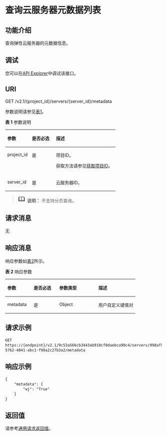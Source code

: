 # 查询云服务器元数据列表<a name="ecs_03_1004"></a>

## 功能介绍<a name="zh-cn_topic_0057973165_section15255933"></a>

查询弹性云服务器的元数据信息。

## 调试<a name="section926243314015"></a>

您可以在[API Explorer](https://apiexplorer.developer.huaweicloud.com/apiexplorer/doc?product=ECS&api=NovaShowServerMetadata)中调试该接口。

## URI<a name="zh-cn_topic_0057973165_section3085673"></a>

GET /v2.1/\{project\_id\}/servers/\{server\_id\}/metadata

参数说明请参见[表1](#zh-cn_topic_0057973165_table32475667)。

**表 1**  参数说明

<a name="zh-cn_topic_0057973165_table32475667"></a>
<table><thead align="left"><tr id="zh-cn_topic_0057973165_row44937496"><th class="cellrowborder" valign="top" width="22.24%" id="mcps1.2.4.1.1"><p id="p5187119"><a name="p5187119"></a><a name="p5187119"></a>参数</p>
</th>
<th class="cellrowborder" valign="top" width="21.87%" id="mcps1.2.4.1.2"><p id="p17503500"><a name="p17503500"></a><a name="p17503500"></a>是否必选</p>
</th>
<th class="cellrowborder" valign="top" width="55.88999999999999%" id="mcps1.2.4.1.3"><p id="p8497414"><a name="p8497414"></a><a name="p8497414"></a>描述</p>
</th>
</tr>
</thead>
<tbody><tr id="zh-cn_topic_0057973165_row1664874"><td class="cellrowborder" valign="top" width="22.24%" headers="mcps1.2.4.1.1 "><p id="zh-cn_topic_0057973165_p637140"><a name="zh-cn_topic_0057973165_p637140"></a><a name="zh-cn_topic_0057973165_p637140"></a>project_id</p>
</td>
<td class="cellrowborder" valign="top" width="21.87%" headers="mcps1.2.4.1.2 "><p id="zh-cn_topic_0057973165_p51608407"><a name="zh-cn_topic_0057973165_p51608407"></a><a name="zh-cn_topic_0057973165_p51608407"></a>是</p>
</td>
<td class="cellrowborder" valign="top" width="55.88999999999999%" headers="mcps1.2.4.1.3 "><p id="p37593705"><a name="p37593705"></a><a name="p37593705"></a>项目ID。</p>
<p id="p1180512217438"><a name="p1180512217438"></a><a name="p1180512217438"></a>获取方法请参见<a href="获取项目ID.md">获取项目ID</a>。</p>
</td>
</tr>
<tr id="zh-cn_topic_0057973165_row41565035"><td class="cellrowborder" valign="top" width="22.24%" headers="mcps1.2.4.1.1 "><p id="zh-cn_topic_0057973165_p11324657"><a name="zh-cn_topic_0057973165_p11324657"></a><a name="zh-cn_topic_0057973165_p11324657"></a>server_id</p>
</td>
<td class="cellrowborder" valign="top" width="21.87%" headers="mcps1.2.4.1.2 "><p id="zh-cn_topic_0057973165_p44882061"><a name="zh-cn_topic_0057973165_p44882061"></a><a name="zh-cn_topic_0057973165_p44882061"></a>是</p>
</td>
<td class="cellrowborder" valign="top" width="55.88999999999999%" headers="mcps1.2.4.1.3 "><p id="zh-cn_topic_0057973165_p11568292"><a name="zh-cn_topic_0057973165_p11568292"></a><a name="zh-cn_topic_0057973165_p11568292"></a><span id="text2011515295527"><a name="text2011515295527"></a><a name="text2011515295527"></a>云服务器</span>ID。</p>
</td>
</tr>
</tbody>
</table>

>![](public_sys-resources/icon-note.gif) **说明：** 
>不支持分页查询。

## 请求消息<a name="zh-cn_topic_0057973165_section34863789"></a>

无

## 响应消息<a name="zh-cn_topic_0057973165_section45338652"></a>

响应参数如[表2](#zh-cn_topic_0057973165_table48538422)所示。

**表 2**  响应参数

<a name="zh-cn_topic_0057973165_table48538422"></a>
<table><thead align="left"><tr id="zh-cn_topic_0057973165_row25630477"><th class="cellrowborder" valign="top" width="20.25202520252025%" id="mcps1.2.5.1.1"><p id="zh-cn_topic_0057973165_p62802766"><a name="zh-cn_topic_0057973165_p62802766"></a><a name="zh-cn_topic_0057973165_p62802766"></a>参数</p>
</th>
<th class="cellrowborder" valign="top" width="19.6019601960196%" id="mcps1.2.5.1.2"><p id="p1018311433156"><a name="p1018311433156"></a><a name="p1018311433156"></a>是否必选</p>
</th>
<th class="cellrowborder" valign="top" width="30.073007300730076%" id="mcps1.2.5.1.3"><p id="zh-cn_topic_0057973165_p53859287"><a name="zh-cn_topic_0057973165_p53859287"></a><a name="zh-cn_topic_0057973165_p53859287"></a>参数类型</p>
</th>
<th class="cellrowborder" valign="top" width="30.073007300730076%" id="mcps1.2.5.1.4"><p id="zh-cn_topic_0057973165_p42619108"><a name="zh-cn_topic_0057973165_p42619108"></a><a name="zh-cn_topic_0057973165_p42619108"></a>描述</p>
</th>
</tr>
</thead>
<tbody><tr id="zh-cn_topic_0057973165_row29595703"><td class="cellrowborder" valign="top" width="20.25202520252025%" headers="mcps1.2.5.1.1 "><p id="zh-cn_topic_0057973165_p48441714"><a name="zh-cn_topic_0057973165_p48441714"></a><a name="zh-cn_topic_0057973165_p48441714"></a>metadata</p>
</td>
<td class="cellrowborder" valign="top" width="19.6019601960196%" headers="mcps1.2.5.1.2 "><p id="p91831743181514"><a name="p91831743181514"></a><a name="p91831743181514"></a>是</p>
</td>
<td class="cellrowborder" valign="top" width="30.073007300730076%" headers="mcps1.2.5.1.3 "><p id="zh-cn_topic_0057973165_p31464766"><a name="zh-cn_topic_0057973165_p31464766"></a><a name="zh-cn_topic_0057973165_p31464766"></a>Object</p>
</td>
<td class="cellrowborder" valign="top" width="30.073007300730076%" headers="mcps1.2.5.1.4 "><p id="zh-cn_topic_0057973165_p13467047"><a name="zh-cn_topic_0057973165_p13467047"></a><a name="zh-cn_topic_0057973165_p13467047"></a>用户自定义键值对</p>
</td>
</tr>
</tbody>
</table>

## 请求示例<a name="zh-cn_topic_0057973165_section5394690"></a>

```
GET https://{endpoint}/v2.1/9c53a566cb3443ab910cf0daebca90c4/servers/998af54b-5762-4041-abc1-f98a2c27b3a2/metadata
```

## 响应示例<a name="section12127142810430"></a>

```
{
    "metadata": {
        "wj": "True"
    }
}
```

## 返回值<a name="zh-cn_topic_0057973165_ecs_03_0202_section22960139"></a>

请参考[通用请求返回值](通用请求返回值.md)。

